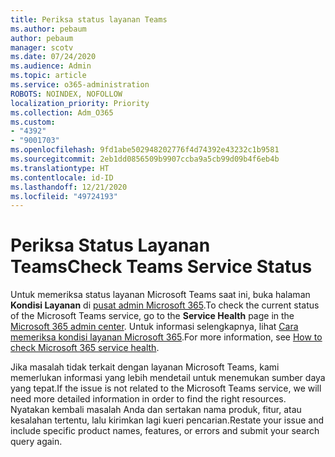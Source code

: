 ```yaml
---
title: Periksa status layanan Teams
ms.author: pebaum
author: pebaum
manager: scotv
ms.date: 07/24/2020
ms.audience: Admin
ms.topic: article
ms.service: o365-administration
ROBOTS: NOINDEX, NOFOLLOW
localization_priority: Priority
ms.collection: Adm_O365
ms.custom:
- "4392"
- "9001703"
ms.openlocfilehash: 9fd1abe502948202776f4d74392e43232c1b9581
ms.sourcegitcommit: 2eb1dd0856509b9907ccba9a5cb99d09b4f6eb4b
ms.translationtype: HT
ms.contentlocale: id-ID
ms.lasthandoff: 12/21/2020
ms.locfileid: "49724193"
---
```

# <a name="check-teams-service-status"></a><span data-ttu-id="138d7-102">Periksa Status Layanan Teams</span><span class="sxs-lookup"><span data-stu-id="138d7-102">Check Teams Service Status</span></span>

<span data-ttu-id="138d7-103">Untuk memeriksa status layanan Microsoft Teams saat ini, buka halaman **Kondisi Layanan** di [pusat admin Microsoft 365](https://go.microsoft.com/fwlink/p/?linkid=2024339).</span><span class="sxs-lookup"><span data-stu-id="138d7-103">To check the current status of the Microsoft Teams service, go to the **Service Health** page in the [Microsoft 365 admin center](https://go.microsoft.com/fwlink/p/?linkid=2024339).</span></span> <span data-ttu-id="138d7-104">Untuk informasi selengkapnya, lihat [Cara memeriksa kondisi layanan Microsoft 365](https://docs.microsoft.com/office365/enterprise/view-service-health).</span><span class="sxs-lookup"><span data-stu-id="138d7-104">For more information, see [How to check Microsoft 365 service health](https://docs.microsoft.com/office365/enterprise/view-service-health).</span></span>

<span data-ttu-id="138d7-105">Jika masalah tidak terkait dengan layanan Microsoft Teams, kami memerlukan informasi yang lebih mendetail untuk menemukan sumber daya yang tepat.</span><span class="sxs-lookup"><span data-stu-id="138d7-105">If the issue is not related to the Microsoft Teams service, we will need more detailed information in order to find the right resources.</span></span> <span data-ttu-id="138d7-106">Nyatakan kembali masalah Anda dan sertakan nama produk, fitur, atau kesalahan tertentu, lalu kirimkan lagi kueri pencarian.</span><span class="sxs-lookup"><span data-stu-id="138d7-106">Restate your issue and include specific product names, features, or errors and submit your search query again.</span></span>
